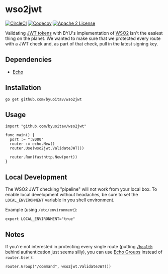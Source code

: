 # wso2jwt
[![CircleCI](https://img.shields.io/circleci/project/byuoitav/wso2jwt.svg)](https://circleci.com/gh/byuoitav/wso2jwt) [![Codecov](https://img.shields.io/codecov/c/github/byuoitav/wso2jwt.svg)](https://codecov.io/gh/byuoitav/wso2jwt) [![Apache 2 License](https://img.shields.io/hexpm/l/plug.svg)](https://raw.githubusercontent.com/byuoitav/wso2jwt/master/LICENSE)

Validating [JWT tokens](https://jwt.io/) with BYU's implementation of [WSO2](http://wso2.com/products/api-manager/) isn't the easiest thing on the planet. We wanted to make sure that we protected every route with a JWT check and, as part of that check, pull in the latest signing key.

## Dependencies
- [Echo](https://labstack.com/echo)

## Installation
```
go get github.com/byuoitav/wso2jwt
```

## Usage
```
import "github.com/byuoitav/wso2jwt"
```
```
func main() {
  port := ":8000"
  router := echo.New()
  router.Use(wso2jwt.ValidateJWT())

  router.Run(fasthttp.New(port))
}
```

## Local Development
The WSO2 JWT checking "pipeline" will not work from your local box. To enable local development without headaches, be sure to set the `LOCAL_ENVIRONMENT` variable in you shell environment.

Example (using `/etc/environment`):
```
export LOCAL_ENVIRONMENT="true"
```

## Notes
If you're not interested in protecting every single route (putting [`/health`](https://github.com/jessemillar/health) behind authentication just seems silly), you can use [Echo Groups](https://echo.labstack.com/middleware/overview) instead of `router.Use()`:
```
router.Group("/command", wso2jwt.ValidateJWT())
```
